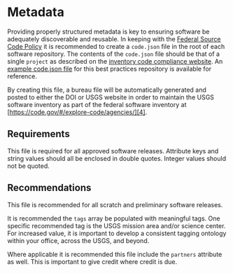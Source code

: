 Metadata
========


Providing properly structured metadata is key to ensuring software be
adequately discoverable and reusable. In keeping with the
[Federal Source Code Policy][1] it is recommended to create a ```code.json```
file in the root of each software repository. The contents of the
```code.json``` file should be that of a single ```project``` as described on
the [inventory code compliance website][2]. An [example code.json file][3]
for this best practices repository is available for reference.

By creating this file, a bureau file will be automatically generated and
posted to either the DOI or USGS website in order to maintain
the USGS software inventory as part of the federal software inventory at
[https://code.gov/#/explore-code/agencies/][4].


Requirements
------------

This file is required for all approved software releases. Attribute keys and
string values should all be enclosed in double quotes. Integer values should
not be quoted.


Recommendations
---------------

This file is recommended for all scratch and preliminary software releases.

It is recommended the ```tags``` array be populated with meaningful tags. One
specific recommended tag is the USGS mission area and/or science center. For
increased value, it is important to develop a consistent tagging ontology
within your office, across the USGS, and beyond.

Where applicable it is recommended this file include the ```partners```
attribute as well. This is important to give credit where credit is due.



[1]: https://code.gov/#/policy-guide/policy
[2]: https://code.gov/#/policy-guide/docs/compliance/inventory-code
[3]: ../code.json
[4]: https://code.gov/#/explore-code/agencies/